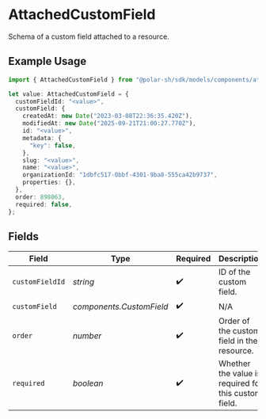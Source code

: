 # AttachedCustomField

Schema of a custom field attached to a resource.

## Example Usage

```typescript
import { AttachedCustomField } from "@polar-sh/sdk/models/components/attachedcustomfield.js";

let value: AttachedCustomField = {
  customFieldId: "<value>",
  customField: {
    createdAt: new Date("2023-03-08T22:36:35.420Z"),
    modifiedAt: new Date("2025-09-21T21:00:27.770Z"),
    id: "<value>",
    metadata: {
      "key": false,
    },
    slug: "<value>",
    name: "<value>",
    organizationId: "1dbfc517-0bbf-4301-9ba8-555ca42b9737",
    properties: {},
  },
  order: 898063,
  required: false,
};
```

## Fields

| Field                                                | Type                                                 | Required                                             | Description                                          |
| ---------------------------------------------------- | ---------------------------------------------------- | ---------------------------------------------------- | ---------------------------------------------------- |
| `customFieldId`                                      | *string*                                             | :heavy_check_mark:                                   | ID of the custom field.                              |
| `customField`                                        | *components.CustomField*                             | :heavy_check_mark:                                   | N/A                                                  |
| `order`                                              | *number*                                             | :heavy_check_mark:                                   | Order of the custom field in the resource.           |
| `required`                                           | *boolean*                                            | :heavy_check_mark:                                   | Whether the value is required for this custom field. |